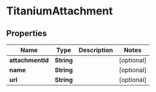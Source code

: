 

# TitaniumAttachment


## Properties

| Name | Type | Description | Notes |
|------------ | ------------- | ------------- | -------------|
|**attachmentId** | **String** |  |  [optional] |
|**name** | **String** |  |  [optional] |
|**url** | **String** |  |  [optional] |



